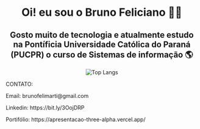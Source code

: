 <h1 align="center" >Oi! eu sou o Bruno Feliciano 👨‍💻</h1>

<h2 align="center" > Gosto muito de tecnologia e atualmente estudo na Pontíficia Universidade Católica do Paraná (PUCPR) o curso de Sistemas de informação 🌎</h2> 

<div align="center">
  <img src="https://github-readme-stats.vercel.app/api/top-langs/?username=brunofell&hide_progress=true" alt="Top Langs">
</div>



<p align="center"> 
  <p>CONTATO: </p>
  <p>Email: brunofelimarti@gmail.com</p>
  <p>Linkedin: https://bit.ly/3OojDRP</p>
  <p>Portifólio: https://apresentacao-three-alpha.vercel.app/</p>
</p>
